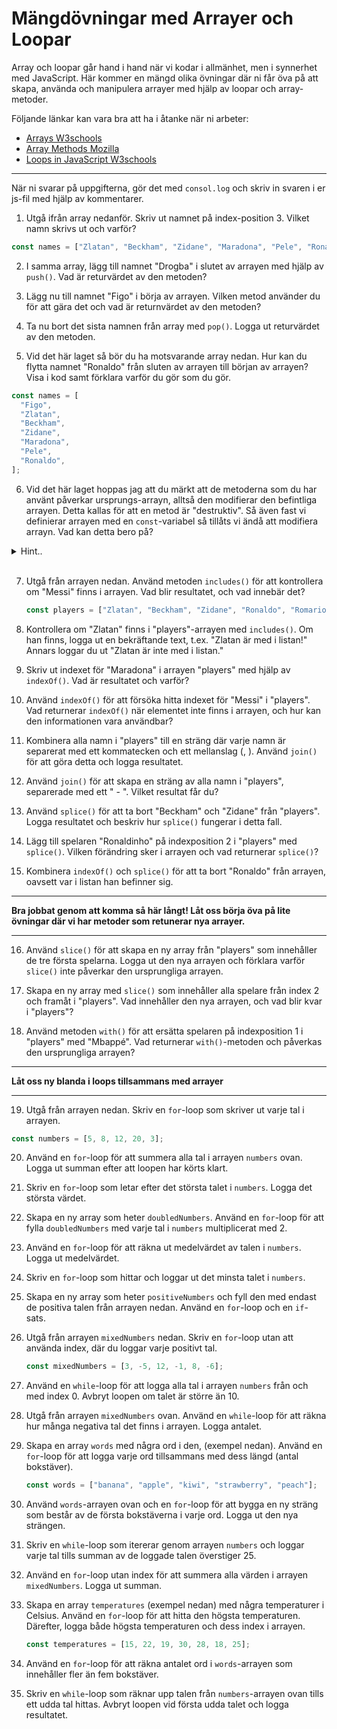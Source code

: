 # Mängdövningar med Arrayer och Loopar

Array och loopar går hand i hand när vi kodar i allmänhet, men i synnerhet med JavaScript. Här kommer en mängd olika övningar där ni får öva på att skapa, använda och manipulera arrayer med hjälp av loopar och array-metoder.

Följande länkar kan vara bra att ha i åtanke när ni arbeter:

- [Arrays W3schools](https://www.w3schools.com/js/js_arrays.asp)
- [Array Methods Mozilla](https://developer.mozilla.org/en-US/docs/Web/JavaScript/Reference/Global_Objects/Array)
- [Loops in JavaScript W3schools](https://www.w3schools.com/js/js_loop_for.asp)

---

När ni svarar på uppgifterna, gör det med `consol.log` och skriv in svaren i er js-fil med hjälp av kommentarer.

1. Utgå ifrån array nedanför. Skriv ut namnet på index-position 3. Vilket namn skrivs ut och varför?

```js
const names = ["Zlatan", "Beckham", "Zidane", "Maradona", "Pele", "Ronaldo"];
```

2. I samma array, lägg till namnet "Drogba" i slutet av arrayen med hjälp av `push()`. Vad är returvärdet av den metoden?

3. Lägg nu till namnet "Figo" i börja av arrayen. Vilken metod använder du för att gära det och vad är returnvärdet av den metoden?

4. Ta nu bort det sista namnen från array med `pop()`. Logga ut returvärdet av den metoden.

5. Vid det här laget så bör du ha motsvarande array nedan. Hur kan du flytta namnet "Ronaldo" från sluten av arrayen till början av arrayen? Visa i kod samt förklara varför du gör som du gör.

```js
const names = [
  "Figo",
  "Zlatan",
  "Beckham",
  "Zidane",
  "Maradona",
  "Pele",
  "Ronaldo",
];
```

6. Vid det här laget hoppas jag att du märkt att de metoderna som du har använt påverkar ursprungs-arrayn, alltså den modifierar den befintliga arrayen. Detta kallas för att en metod är "destruktiv". Så även fast vi definierar arrayen med en `const`-variabel så tillåts vi ändå att modifiera arrayn. Vad kan detta bero på? 

<details>
<summary>Hint..</summary>
Kika på begreppen "passed by reference" och "passed by value"
</details>
<br>

7. Utgå från arrayen nedan. Använd metoden `includes()` för att kontrollera om "Messi" finns i arrayen. Vad blir resultatet, och vad innebär det?

   ```js
   const players = ["Zlatan", "Beckham", "Zidane", "Ronaldo", "Romario", "Maradona"];
   ```

8. Kontrollera om "Zlatan" finns i "players"-arrayen med `includes()`. Om han finns, logga ut en bekräftande text, t.ex. "Zlatan är med i listan!" Annars loggar du ut "Zlatan är inte med i listan."

9. Skriv ut indexet för "Maradona" i arrayen "players" med hjälp av `indexOf()`. Vad är resultatet och varför?

10. Använd `indexOf()` för att försöka hitta indexet för "Messi" i "players". Vad returnerar `indexOf()` när elementet inte finns i arrayen, och hur kan den informationen vara användbar?

11. Kombinera alla namn i "players" till en sträng där varje namn är separerat med ett kommatecken och ett mellanslag (, ). Använd `join()` för att göra detta och logga resultatet.

12. Använd `join()` för att skapa en sträng av alla namn i "players", separerade med ett " - ". Vilket resultat får du?

13. Använd `splice()` för att ta bort "Beckham" och "Zidane" från "players". Logga resultatet och beskriv hur `splice()` fungerar i detta fall.

14. Lägg till spelaren "Ronaldinho" på indexposition 2 i "players" med `splice()`. Vilken förändring sker i arrayen och vad returnerar `splice()`?

15. Kombinera `indexOf()` och `splice()` för att ta bort "Ronaldo" från arrayen, oavsett var i listan han befinner sig.

---

**Bra jobbat genom att komma så här långt! Låt oss börja öva på lite övningar där vi har metoder som retunerar nya arrayer.**

---

16. Använd `slice()` för att skapa en ny array från "players" som innehåller de tre första spelarna. Logga ut den nya arrayen och förklara varför `slice()` inte påverkar den ursprungliga arrayen.

17. Skapa en ny array med `slice()` som innehåller alla spelare från index 2 och framåt i "players". Vad innehåller den nya arrayen, och vad blir kvar i "players"?

18. Använd metoden `with()` för att ersätta spelaren på indexposition 1 i "players" med "Mbappé". Vad returnerar `with()`-metoden och påverkas den ursprungliga arrayen?

---

**Låt oss ny blanda i loops tillsammans med arrayer**

---

19. Utgå från arrayen nedan. Skriv en `for`-loop som skriver ut varje tal i arrayen.

   ```js
   const numbers = [5, 8, 12, 20, 3];
   ```

20. Använd en `for`-loop för att summera alla tal i arrayen `numbers` ovan. Logga ut summan efter att loopen har körts klart.

21. Skriv en `for`-loop som letar efter det största talet i `numbers`. Logga det största värdet.

22. Skapa en ny array som heter `doubledNumbers`. Använd en `for`-loop för att fylla `doubledNumbers` med varje tal i `numbers` multiplicerat med 2.

23. Använd en `for`-loop för att räkna ut medelvärdet av talen i `numbers`. Logga ut medelvärdet.

24. Skriv en `for`-loop som hittar och loggar ut det minsta talet i `numbers`.

25. Skapa en ny array som heter `positiveNumbers` och fyll den med endast de positiva talen från arrayen nedan. Använd en `for`-loop och en `if`-sats.

26. Utgå från arrayen `mixedNumbers` nedan. Skriv en `for`-loop utan att använda index, där du loggar varje positivt tal.

    ```js
    const mixedNumbers = [3, -5, 12, -1, 8, -6];
    ```

27. Använd en `while`-loop för att logga alla tal i arrayen `numbers` från och med index 0. Avbryt loopen om talet är större än 10.

28. Utgå från arrayen `mixedNumbers` ovan. Använd en `while`-loop för att räkna hur många negativa tal det finns i arrayen. Logga antalet.

29. Skapa en array `words` med några ord i den, (exempel nedan). Använd en `for`-loop för att logga varje ord tillsammans med dess längd (antal bokstäver).

    ```js
    const words = ["banana", "apple", "kiwi", "strawberry", "peach"];
    ```

30. Använd `words`-arrayen ovan och en `for`-loop för att bygga en ny sträng som består av de första bokstäverna i varje ord. Logga ut den nya strängen.

31. Skriv en `while`-loop som itererar genom arrayen `numbers` och loggar varje tal tills summan av de loggade talen överstiger 25.

32. Använd en `for`-loop utan index för att summera alla värden i arrayen `mixedNumbers`. Logga ut summan.

33. Skapa en array `temperatures` (exempel nedan) med några temperaturer i Celsius. Använd en `for`-loop för att hitta den högsta temperaturen. Därefter, logga både högsta temperaturen och dess index i arrayen.

    ```js
    const temperatures = [15, 22, 19, 30, 28, 18, 25];
    ```

34. Använd en `for`-loop för att räkna antalet ord i `words`-arrayen som innehåller fler än fem bokstäver.

35. Skriv en `while`-loop som räknar upp talen från `numbers`-arrayen ovan tills ett udda tal hittas. Avbryt loopen vid första udda talet och logga resultatet. 